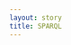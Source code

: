 ```yaml
---
layout: story
title: SPARQL
---
```


<div id="yasgui"></div>
<script>
document.addEventListener("DOMContentLoaded", function(event) {
  Yasgui(document.getElementById("yasgui"), {
    endpoint: "https://data.labs.pdok.nl/sparql"
  });
});
</script>



<style>
.google-visualization-table .gradient {
  color: black;
  font-family: inherit;
}

/*Changes made to the colours of the headers from sparql. Could only be forced with important at the moment.*/

th {
	color: black !important;
	background: white !important;
}

.yasgui .yasqe .CodeMirror-fullscreen {
	top: 100px !important;
}

header {
  display: none;
}

.wrapper {
    width: 95%;
}

section {
  margin-left: 50px;
  // margin-right: 50px;
}
</style>
